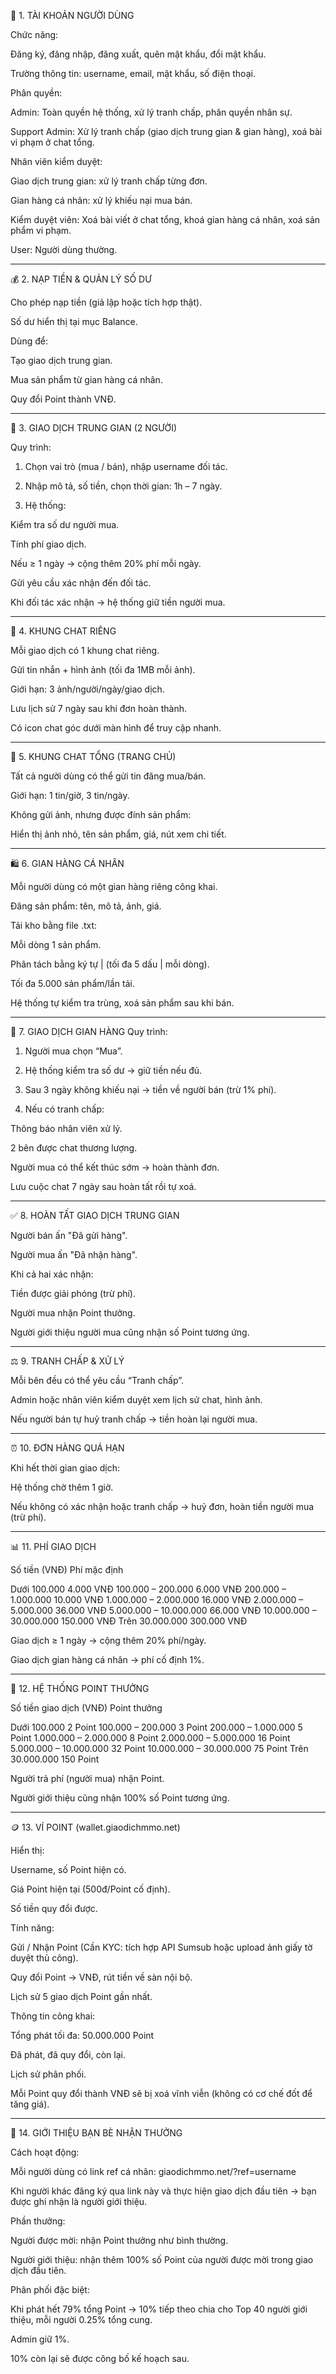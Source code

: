 🔐 1. TÀI KHOẢN NGƯỜI DÙNG

Chức năng:

Đăng ký, đăng nhập, đăng xuất, quên mật khẩu, đổi mật khẩu.

Trường thông tin: username, email, mật khẩu, số điện thoại.


Phân quyền:

Admin: Toàn quyền hệ thống, xử lý tranh chấp, phân quyền nhân sự.

Support Admin: Xử lý tranh chấp (giao dịch trung gian & gian hàng), xoá bài vi phạm ở chat tổng.

Nhân viên kiểm duyệt:

Giao dịch trung gian: xử lý tranh chấp từng đơn.

Gian hàng cá nhân: xử lý khiếu nại mua bán.


Kiểm duyệt viên: Xoá bài viết ở chat tổng, khoá gian hàng cá nhân, xoá sản phẩm vi phạm.

User: Người dùng thường.



---

💰 2. NẠP TIỀN & QUẢN LÝ SỐ DƯ

Cho phép nạp tiền (giả lập hoặc tích hợp thật).

Số dư hiển thị tại mục Balance.

Dùng để:

Tạo giao dịch trung gian.

Mua sản phẩm từ gian hàng cá nhân.

Quy đổi Point thành VNĐ.




---

🧾 3. GIAO DỊCH TRUNG GIAN (2 NGƯỜI)

Quy trình:

1. Chọn vai trò (mua / bán), nhập username đối tác.


2. Nhập mô tả, số tiền, chọn thời gian: 1h – 7 ngày.


3. Hệ thống:

Kiểm tra số dư người mua.

Tính phí giao dịch.

Nếu ≥ 1 ngày → cộng thêm 20% phí mỗi ngày.

Gửi yêu cầu xác nhận đến đối tác.

Khi đối tác xác nhận → hệ thống giữ tiền người mua.





---

💬 4. KHUNG CHAT RIÊNG

Mỗi giao dịch có 1 khung chat riêng.

Gửi tin nhắn + hình ảnh (tối đa 1MB mỗi ảnh).

Giới hạn: 3 ảnh/người/ngày/giao dịch.

Lưu lịch sử 7 ngày sau khi đơn hoàn thành.

Có icon chat góc dưới màn hình để truy cập nhanh.



---

📢 5. KHUNG CHAT TỔNG (TRANG CHỦ)

Tất cả người dùng có thể gửi tin đăng mua/bán.

Giới hạn: 1 tin/giờ, 3 tin/ngày.

Không gửi ảnh, nhưng được đính sản phẩm:

Hiển thị ảnh nhỏ, tên sản phẩm, giá, nút xem chi tiết.




---

🛍️ 6. GIAN HÀNG CÁ NHÂN

Mỗi người dùng có một gian hàng riêng công khai.

Đăng sản phẩm: tên, mô tả, ảnh, giá.

Tải kho bằng file .txt:

Mỗi dòng 1 sản phẩm.

Phân tách bằng ký tự | (tối đa 5 dấu | mỗi dòng).

Tối đa 5.000 sản phẩm/lần tải.


Hệ thống tự kiểm tra trùng, xoá sản phẩm sau khi bán.



---

🛒 7. GIAO DỊCH GIAN HÀNG Quy trình:

1. Người mua chọn “Mua”.


2. Hệ thống kiểm tra số dư → giữ tiền nếu đủ.


3. Sau 3 ngày không khiếu nại → tiền về người bán (trừ 1% phí).


4. Nếu có tranh chấp:

Thông báo nhân viên xử lý.

2 bên được chat thương lượng.

Người mua có thể kết thúc sớm → hoàn thành đơn.

Lưu cuộc chat 7 ngày sau hoàn tất rồi tự xoá.





---

✅ 8. HOÀN TẤT GIAO DỊCH TRUNG GIAN

Người bán ấn "Đã gửi hàng".

Người mua ấn "Đã nhận hàng".

Khi cả hai xác nhận:

Tiền được giải phóng (trừ phí).

Người mua nhận Point thưởng.

Người giới thiệu người mua cũng nhận số Point tương ứng.




---

⚖️ 9. TRANH CHẤP & XỬ LÝ

Mỗi bên đều có thể yêu cầu “Tranh chấp”.

Admin hoặc nhân viên kiểm duyệt xem lịch sử chat, hình ảnh.

Nếu người bán tự huỷ tranh chấp → tiền hoàn lại người mua.



---

⏰ 10. ĐƠN HÀNG QUÁ HẠN

Khi hết thời gian giao dịch:

Hệ thống chờ thêm 1 giờ.

Nếu không có xác nhận hoặc tranh chấp → huỷ đơn, hoàn tiền người mua (trừ phí).




---

📊 11. PHÍ GIAO DỊCH

Số tiền (VNĐ)	Phí mặc định

Dưới 100.000	4.000 VNĐ
100.000 – 200.000	6.000 VNĐ
200.000 – 1.000.000	10.000 VNĐ
1.000.000 – 2.000.000	16.000 VNĐ
2.000.000 – 5.000.000	36.000 VNĐ
5.000.000 – 10.000.000	66.000 VNĐ
10.000.000 – 30.000.000	150.000 VNĐ
Trên 30.000.000	300.000 VNĐ


Giao dịch ≥ 1 ngày → cộng thêm 20% phí/ngày.

Giao dịch gian hàng cá nhân → phí cố định 1%.



---

🎁 12. HỆ THỐNG POINT THƯỞNG

Số tiền giao dịch (VNĐ)	Point thưởng

Dưới 100.000	2 Point
100.000 – 200.000	3 Point
200.000 – 1.000.000	5 Point
1.000.000 – 2.000.000	8 Point
2.000.000 – 5.000.000	16 Point
5.000.000 – 10.000.000	32 Point
10.000.000 – 30.000.000	75 Point
Trên 30.000.000	150 Point


Người trả phí (người mua) nhận Point.

Người giới thiệu cũng nhận 100% số Point tương ứng.



---

🪙 13. VÍ POINT (wallet.giaodichmmo.net)

Hiển thị:

Username, số Point hiện có.

Giá Point hiện tại (500đ/Point cố định).

Số tiền quy đổi được.


Tính năng:

Gửi / Nhận Point (Cần KYC: tích hợp API Sumsub hoặc upload ảnh giấy tờ duyệt thủ công).

Quy đổi Point → VNĐ, rút tiền về sàn nội bộ.

Lịch sử 5 giao dịch Point gần nhất.


Thông tin công khai:

Tổng phát tối đa: 50.000.000 Point

Đã phát, đã quy đổi, còn lại.

Lịch sử phân phối.

Mỗi Point quy đổi thành VNĐ sẽ bị xoá vĩnh viễn (không có cơ chế đốt để tăng giá).



---

📣 14. GIỚI THIỆU BẠN BÈ NHẬN THƯỞNG

Cách hoạt động:

Mỗi người dùng có link ref cá nhân: giaodichmmo.net/?ref=username

Khi người khác đăng ký qua link này và thực hiện giao dịch đầu tiên → bạn được ghi nhận là người giới thiệu.


Phần thưởng:

Người được mời: nhận Point thưởng như bình thường.

Người giới thiệu: nhận thêm 100% số Point của người được mời trong giao dịch đầu tiên.


Phân phối đặc biệt:

Khi phát hết 79% tổng Point → 10% tiếp theo chia cho Top 40 người giới thiệu, mỗi người 0.25% tổng cung.

Admin giữ 1%.

10% còn lại sẽ được công bố kế hoạch sau.